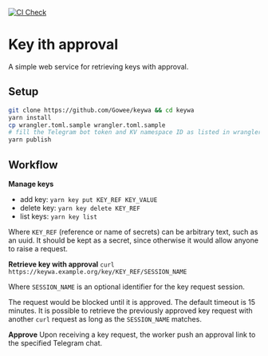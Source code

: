 [![CI Check](https://github.com/Gowee/flakes/actions/workflows/check.yml/badge.svg)](https://github.com/Gowee/keywa/actions/workflows/check.yml)

# Key ith approval
A simple web service for retrieving keys with approval.

## Setup
```sh
git clone https://github.com/Gowee/keywa && cd keywa
yarn install
cp wrangler.toml.sample wrangler.toml.sample
# fill the Telegram bot token and KV namespace ID as listed in wrangler.toml
yarn publish
```

## Workflow
**Manage keys**
- add key: `yarn key put KEY_REF KEY_VALUE`
- delete key: `yarn key delete KEY_REF`
- list keys: `yarn key list`

Where `KEY_REF` (reference or name of secrets) can be arbitrary text, such as an uuid. It should be kept as a secret, since otherwise it would allow anyone to raise a request.

**Retrieve key with approval**
`curl https://keywa.example.org/key/KEY_REF/SESSION_NAME`

Where `SESSION_NAME` is an optional identifier for the key request session.

The request would be blocked until it is approved. The default timeout is 15 minutes. It is possible to retrieve the previously approved key request with another `curl` request as long as the `SESSION_NAME` matches.

**Approve**
Upon receiving a key request, the worker push an approval link to the specified Telegram chat.
